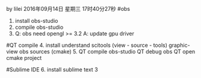
by lilei  2016年09月14日 星期三 17时40分27秒
#obs
1.  install  obs-studio 
2.  compile  obs-studio
3.  Q: obs need  opengl >= 3.2
      A:   update  gpu driver

#QT   compile
 4.  install  understand  scitools  (view - source - tools)
        graphic-view  obs  sources
       (cmake) 
 5.  QT  compile  obs-studio 
       QT  debug  obs
       QT  open cmake project

#Sublime  IDE
 6.  install  sublime text 3  

